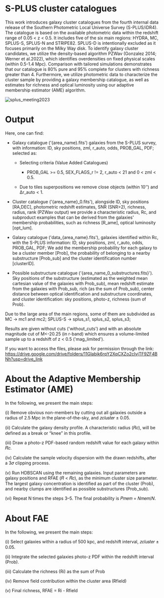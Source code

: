 # S-PLUS cluster catalogues

This work introduces galaxy cluster catalogues from the fourth internal data release of the Southern Photometric Local Universe Survey (S-PLUS/iDR4). The catalogue is based on the available photometric data within the redshift range of 0.05 < z < 0.5. It includes five of the six main regions: HYDRA, MC, SPLUS-S, SPLUS-N and STRIPE82. SPLUS-D is intentionally excluded as it focuses primarily on the Milky Way disk. To identify galaxy cluster candidates, we utilize the density-based algorithm PZWav (Gonzalez 2014; Werner et al.2022), which identifies overdensities on fixed physical scales (within 0.5-1.4 Mpc). Comparison with tailored simulations demonstrates that our catalogue is 80% pure and 95% complete for clusters with richness greater than 4. Furthermore, we utilize photometric data to characterize the cluster sample by providing a galaxy membership catalogue, as well as estimates for richness and optical luminosity using our adaptive membership estimator (AME) algorithm.

![splus_meeting2023](https://github.com/liadoubrawa/splus_cluster_catalogues/assets/79430629/369549d6-6af5-4375-aa7b-f8bd780fd0b3)


# Output

Here, one can find:
- Galaxy catalogue ('{area_name}.fits') galaxies from the S-PLUS survey, with information: ID, sky positions, zml, r_auto, odds, PROB_GAL, PDF; selected as:
  - Selecting criteria (Value Added Catalogues)
    - PROB_GAL >= 0.5, SEX_FLAGS_r != 2, r_auto < 21 and 0 < zml < 0.5.

  - Due to tiles superpositions we remove close objects (within 10’’)  and  Δr_auto < 1.

- Cluster catalogue ('{area_name}_0.fits'), alongside ID, sky positions [RA,DEC], photometric redshift estimates, SNR (SNR>2), richness, radius, rank (PZWav output) we provide a characteristic radius, Rc, and subproduct examples that can be derived from the galaxies' membership probabilities, such as richness [R_ame], optical luminosity [opt_lum].

- Galaxy catalogue ('data_{area_name}.fits'), galaxies identified within Rc, with the S-PLUS information: ID, sky positions, zml, r_auto, odds, PROB_GAL, PDF; We add the membership probability for each galaxy to be a cluster member [Prob], the probability of belonging to a nearby substructure [Prob_sub] and the cluster identification number [clusterID].

- Possible substructure catalogue ('{area_name_0_substructures.fits}'). Sky positions of the substructure (estimated as the weighted mean cartesian value of the galaxies with Prob_sub), mean redshift estimate from the galaxies with Prob_sub, rich (as the sum of Prob_sub), center distance between optical identification and substructure coordinates, and cluster identification: sky positions, photo-z, richness (sum of Prob).

Due to the large area of the main regions, some of them are subdivided as MC → mc1 and mc2; SPLUS-S → splus_s1, splus_s2, splus_s3;

Results are given without cuts ('without_cuts') and with an absolute magnitude cut of M<-20.25 (in r-band) which ensures a volume-limited sample up to a redshift of z < 0.5 ('mag_limited').

If you want to access the files, please ask for permission through the link:
https://drive.google.com/drive/folders/11Glabik6rqY2XqCXZo2cIvjTF9ZF4BNh?usp=drive_link

# About the Adaptive Membership Estimator (AME)

In the following, we present the main steps:

(i) Remove obvious non-members by cutting out all galaxies outside a radius of 2.5 Mpc in the plane-of-the-sky, and 𝑧𝑐𝑙𝑢𝑠𝑡𝑒𝑟 ± 0.05.

(ii) Calculate the galaxy density profile. A characteristic radius (𝑅𝑐), will be defined as a break or “knee” in this profile.

(iii) Draw a photo-z PDF-based random redshift value for each galaxy within 𝑅𝑐.

(iv) Calculate the sample velocity dispersion with the drawn redshifts, after a 3𝜎 clipping process.

(v) Run HDBSCAN using the remaining galaxies. Input parameters are galaxy positions and RFAE (𝑅 < 𝑅𝑐), as the minimum cluster size parameter. The largest galaxy concentration is identified as part of the cluster (Prob), and nearby clumps are identified as possible substructures (Prob_sub).

(vi) Repeat N times the steps 3–5. The final probability is 𝑃𝑚𝑒𝑚 = 𝑁𝑚𝑒𝑚/𝑁.


# About FAE

In the following, we present the main steps:

(i) Select galaxies within a radius of 500 kpc, and redshift interval, 𝑧𝑐𝑙𝑢𝑠𝑡𝑒𝑟 ± 0.05.

(ii) Integrate the selected galaxies photo-z PDF within the redshift interval (Prob).

(iii) Calculate the richness (Ri) as the sum of Prob

(iv) Remove field contribution within the cluster area (Rfield)

(v) Final richness, RFAE = Ri - Rfield



